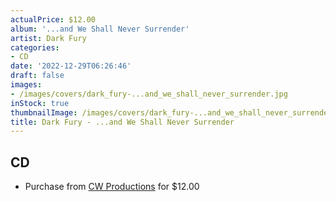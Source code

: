 ```yaml
---
actualPrice: $12.00
album: '...and We Shall Never Surrender'
artist: Dark Fury
categories:
- CD
date: '2022-12-29T06:26:46'
draft: false
images:
- /images/covers/dark_fury-...and_we_shall_never_surrender.jpg
inStock: true
thumbnailImage: /images/covers/dark_fury-...and_we_shall_never_surrender-thumb.jpg
title: Dark Fury - ...and We Shall Never Surrender
---
```


## CD
* Purchase from [CW Productions](https://shop.cwproductions.net/products/dark-fury-and-we-shall-never-surrender-cd) for $12.00
